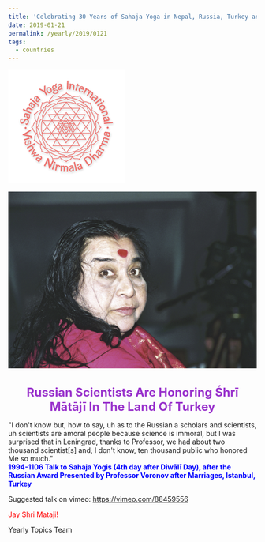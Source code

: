 ```yaml
---
title: 'Celebrating 30 Years of Sahaja Yoga in Nepal, Russia, Turkey and Ukraine, Post 1'
date: 2019-01-21
permalink: /yearly/2019/0121
tags:
  - countries
---
```


![PICTURE 9](/images/image9.png)

<div style="text-align: center"><img src="/images/image24.png" /></div>

<br>
<p style="color:DarkOrchid; text-align:center">
<font size="+2"><b>Russian Scientists Are Honoring Śhrī Mātājī In The Land Of Turkey</b><br></font>
</p>

<p>
"I don't know but, how to say, uh as to the Russian a scholars and scientists, uh scientists are amoral people because science is immoral, but I was surprised that in Leningrad, thanks to Professor, we had about two thousand scientist[s] and, I don't know, ten thousand public who honored Me so much."<br>
<font color="blue"><b>1994-1106 Talk to Sahaja Yogis (4th day after Diwālī Day), after the Russian Award Presented by Professor Voronov after Marriages, Istanbul, Turkey</b></font><br>
</p>

Suggested talk on vimeo: <a href="https://vimeo.com/88459556"> https://vimeo.com/88459556</a>

<p style="color:red;">Jay Shri Mataji!<br></p>

Yearly Topics Team